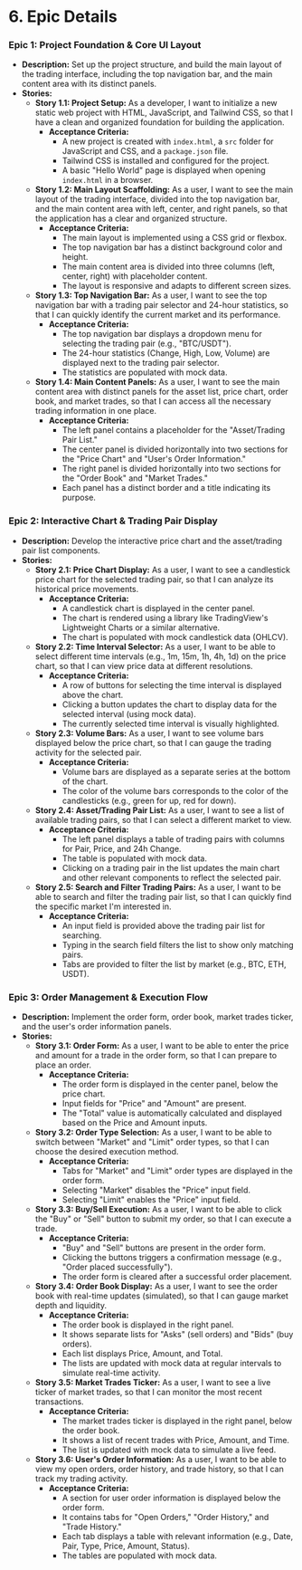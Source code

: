 # 6. Epic Details

### Epic 1: Project Foundation & Core UI Layout

*   **Description:** Set up the project structure, and build the main layout of the trading interface, including the top navigation bar, and the main content area with its distinct panels.
*   **Stories:**
    *   **Story 1.1: Project Setup:** As a developer, I want to initialize a new static web project with HTML, JavaScript, and Tailwind CSS, so that I have a clean and organized foundation for building the application.
        *   **Acceptance Criteria:**
            *   A new project is created with `index.html`, a `src` folder for JavaScript and CSS, and a `package.json` file.
            *   Tailwind CSS is installed and configured for the project.
            *   A basic "Hello World" page is displayed when opening `index.html` in a browser.
    *   **Story 1.2: Main Layout Scaffolding:** As a user, I want to see the main layout of the trading interface, divided into the top navigation bar, and the main content area with left, center, and right panels, so that the application has a clear and organized structure.
        *   **Acceptance Criteria:**
            *   The main layout is implemented using a CSS grid or flexbox.
            *   The top navigation bar has a distinct background color and height.
            *   The main content area is divided into three columns (left, center, right) with placeholder content.
            *   The layout is responsive and adapts to different screen sizes.
    *   **Story 1.3: Top Navigation Bar:** As a user, I want to see the top navigation bar with a trading pair selector and 24-hour statistics, so that I can quickly identify the current market and its performance.
        *   **Acceptance Criteria:**
            *   The top navigation bar displays a dropdown menu for selecting the trading pair (e.g., "BTC/USDT").
            *   The 24-hour statistics (Change, High, Low, Volume) are displayed next to the trading pair selector.
            *   The statistics are populated with mock data.
    *   **Story 1.4: Main Content Panels:** As a user, I want to see the main content area with distinct panels for the asset list, price chart, order book, and market trades, so that I can access all the necessary trading information in one place.
        *   **Acceptance Criteria:**
            *   The left panel contains a placeholder for the "Asset/Trading Pair List."
            *   The center panel is divided horizontally into two sections for the "Price Chart" and "User's Order Information."
            *   The right panel is divided horizontally into two sections for the "Order Book" and "Market Trades."
            *   Each panel has a distinct border and a title indicating its purpose.

### Epic 2: Interactive Chart & Trading Pair Display

*   **Description:** Develop the interactive price chart and the asset/trading pair list components.
*   **Stories:**
    *   **Story 2.1: Price Chart Display:** As a user, I want to see a candlestick price chart for the selected trading pair, so that I can analyze its historical price movements.
        *   **Acceptance Criteria:**
            *   A candlestick chart is displayed in the center panel.
            *   The chart is rendered using a library like TradingView's Lightweight Charts or a similar alternative.
            *   The chart is populated with mock candlestick data (OHLCV).
    *   **Story 2.2: Time Interval Selector:** As a user, I want to be able to select different time intervals (e.g., 1m, 15m, 1h, 4h, 1d) on the price chart, so that I can view price data at different resolutions.
        *   **Acceptance Criteria:**
            *   A row of buttons for selecting the time interval is displayed above the chart.
            *   Clicking a button updates the chart to display data for the selected interval (using mock data).
            *   The currently selected time interval is visually highlighted.
    *   **Story 2.3: Volume Bars:** As a user, I want to see volume bars displayed below the price chart, so that I can gauge the trading activity for the selected pair.
        *   **Acceptance Criteria:**
            *   Volume bars are displayed as a separate series at the bottom of the chart.
            *   The color of the volume bars corresponds to the color of the candlesticks (e.g., green for up, red for down).
    *   **Story 2.4: Asset/Trading Pair List:** As a user, I want to see a list of available trading pairs, so that I can select a different market to view.
        *   **Acceptance Criteria:**
            *   The left panel displays a table of trading pairs with columns for Pair, Price, and 24h Change.
            *   The table is populated with mock data.
            *   Clicking on a trading pair in the list updates the main chart and other relevant components to reflect the selected pair.
    *   **Story 2.5: Search and Filter Trading Pairs:** As a user, I want to be able to search and filter the trading pair list, so that I can quickly find the specific market I'm interested in.
        *   **Acceptance Criteria:**
            *   An input field is provided above the trading pair list for searching.
            *   Typing in the search field filters the list to show only matching pairs.
            *   Tabs are provided to filter the list by market (e.g., BTC, ETH, USDT).

### Epic 3: Order Management & Execution Flow

*   **Description:** Implement the order form, order book, market trades ticker, and the user's order information panels.
*   **Stories:**
    *   **Story 3.1: Order Form:** As a user, I want to be able to enter the price and amount for a trade in the order form, so that I can prepare to place an order.
        *   **Acceptance Criteria:**
            *   The order form is displayed in the center panel, below the price chart.
            *   Input fields for "Price" and "Amount" are present.
            *   The "Total" value is automatically calculated and displayed based on the Price and Amount inputs.
    *   **Story 3.2: Order Type Selection:** As a user, I want to be able to switch between "Market" and "Limit" order types, so that I can choose the desired execution method.
        *   **Acceptance Criteria:**
            *   Tabs for "Market" and "Limit" order types are displayed in the order form.
            *   Selecting "Market" disables the "Price" input field.
            *   Selecting "Limit" enables the "Price" input field.
    *   **Story 3.3: Buy/Sell Execution:** As a user, I want to be able to click the "Buy" or "Sell" button to submit my order, so that I can execute a trade.
        *   **Acceptance Criteria:**
            *   "Buy" and "Sell" buttons are present in the order form.
            *   Clicking the buttons triggers a confirmation message (e.g., "Order placed successfully").
            *   The order form is cleared after a successful order placement.
    *   **Story 3.4: Order Book Display:** As a user, I want to see the order book with real-time updates (simulated), so that I can gauge market depth and liquidity.
        *   **Acceptance Criteria:**
            *   The order book is displayed in the right panel.
            *   It shows separate lists for "Asks" (sell orders) and "Bids" (buy orders).
            *   Each list displays Price, Amount, and Total.
            *   The lists are updated with mock data at regular intervals to simulate real-time activity.
    *   **Story 3.5: Market Trades Ticker:** As a user, I want to see a live ticker of market trades, so that I can monitor the most recent transactions.
        *   **Acceptance Criteria:**
            *   The market trades ticker is displayed in the right panel, below the order book.
            *   It shows a list of recent trades with Price, Amount, and Time.
            *   The list is updated with mock data to simulate a live feed.
    *   **Story 3.6: User's Order Information:** As a user, I want to be able to view my open orders, order history, and trade history, so that I can track my trading activity.
        *   **Acceptance Criteria:**
            *   A section for user order information is displayed below the order form.
            *   It contains tabs for "Open Orders," "Order History," and "Trade History."
            *   Each tab displays a table with relevant information (e.g., Date, Pair, Type, Price, Amount, Status).
            *   The tables are populated with mock data.